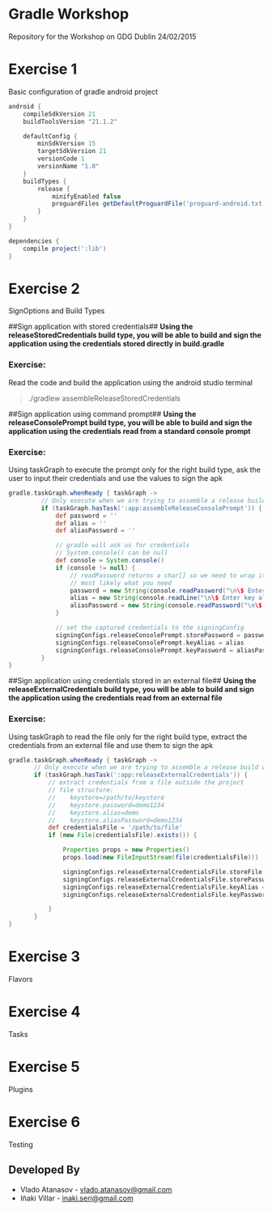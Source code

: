 # Gradle Workshop

Repository for the Workshop on GDG Dublin 24/02/2015


# Exercise 1
Basic configuration of gradle android project

```groovy
android {
    compileSdkVersion 21
    buildToolsVersion "21.1.2"

    defaultConfig {
        minSdkVersion 15
        targetSdkVersion 21
        versionCode 1
        versionName "1.0"
    }
    buildTypes {
        release {
            minifyEnabled false
            proguardFiles getDefaultProguardFile('proguard-android.txt'), 'proguard-rules.pro'
        }
    }
}

dependencies {
    compile project(':lib')
}
```

# Exercise 2
SignOptions and Build Types

##Sign application with stored credentials##
**Using the releaseStoredCredentials build type, you will be able to build and sign the application using the credentials stored directly in build.gradle**
### Exercise:
 Read the code and build the application using the android studio terminal
 > ./gradlew assembleReleaseStoredCredentials

##Sign application using command prompt##
**Using the releaseConsolePrompt build type, you will be able to build and sign the application using the credentials read from a standard console prompt**
### Exercise:
 Using taskGraph to execute the prompt only for the right build type, ask the user to input their credentials and use the values to sign the apk

```groovy
gradle.taskGraph.whenReady { taskGraph ->
         // Only execute when we are trying to assemble a release build with command prompt
         if (taskGraph.hasTask(':app:assembleReleaseConsolePrompt')) {
             def password = ''
             def alias = ''
             def aliasPassword = ''

             // gradle will ask us for credentials
             // System.console() can be null
             def console = System.console()
             if (console != null) {
                 // readPassword returns a char[] so we need to wrap it into a string, because that's
                 // most likely what you need
                 password = new String(console.readPassword("\n\$ Enter keystore password: "))
                 alias = new String(console.readLine("\n\$ Enter key alias: "))
                 aliasPassword = new String(console.readPassword("\n\$ Enter key password: "))
             }

             // set the captured credentials to the signingConfig
             signingConfigs.releaseConsolePrompt.storePassword = password
             signingConfigs.releaseConsolePrompt.keyAlias = alias
             signingConfigs.releaseConsolePrompt.keyPassword = aliasPassword
         }
}
```
##Sign application using credentials stored in an external file##
**Using the releaseExternalCredentials build type, you will be able to build and sign the application using the credentials read from an external file**
### Exercise:
 Using taskGraph to read the file only for the right build type, extract the credentials from an external file and use them to sign the apk
 
 ```groovy
 gradle.taskGraph.whenReady { taskGraph ->
        // Only execute when we are trying to assemble a release build with external credentials file
        if (taskGraph.hasTask(':app:releaseExternalCredentials')) {
            // extract credentials from a file outside the project
            // file structure:
            //    keystore=/path/to/keystore
            //    keystore.password=demo1234
            //    keystore.alias=demo
            //    keystore.aliasPassword=demo1234
            def credentialsFile = '/path/to/file'
            if (new File(credentialsFile).exists()) {

                Properties props = new Properties()
                props.load(new FileInputStream(file(credentialsFile)))

                signingConfigs.releaseExternalCredentialsFile.storeFile = file(props['keystore'])
                signingConfigs.releaseExternalCredentialsFile.storePassword = props['password']
                signingConfigs.releaseExternalCredentialsFile.keyAlias = file(props['alias'])
                signingConfigs.releaseExternalCredentialsFile.keyPassword = file(props['aliasPassword'])

            }
        }
 }
 ```

# Exercise 3
Flavors

# Exercise 4
Tasks

# Exercise 5
Plugins

# Exercise 6
Testing



Developed By
------------
* Vlado Atanasov - <vlado.atanasov@gmail.com>
* Iñaki Villar - <inaki.seri@gmail.com>

<!--<a href="https://plus.google.com/100633195306202271076/posts">
  <img alt="GDG Dublin" src="https://lh5.googleusercontent.com/-Ac8OIZTqtk8/VKqWmpTJVpI/AAAAAAAAAwY/dXw4rK-kVIQ/s1248-no/GDG_Dublin_Logo_Doors_square_small.png" />
</a>
<a href="https://plus.google.com/101769406777537927870/posts">
  <img alt="GDG Mallorca" src="https://lh6.googleusercontent.com/-8gNYtqcZjPE/URIMcJMwD_I/AAAAAAAAAFc/A2oa3q-gcB0/s500-no/gdg2.png" />
</a>-->
